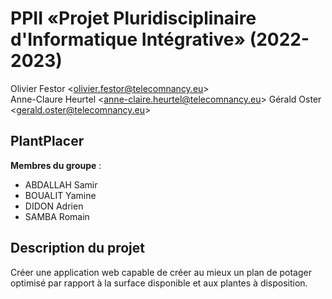 # PPII «Projet Pluridisciplinaire d'Informatique Intégrative» (2022-2023)

Olivier Festor <<olivier.festor@telecomnancy.eu>>  
Anne-Claure Heurtel <<anne-claire.heurtel@telecomnancy.eu>>
Gérald Oster <<gerald.oster@telecomnancy.eu>>  


## PlantPlacer

**Membres du groupe** :
- ABDALLAH Samir
- BOUALIT Yamine
- DIDON Adrien
- SAMBA Romain

## Description du projet

Créer une application web capable de créer au mieux un plan de potager optimisé par rapport à la surface disponible et aux plantes à disposition.
